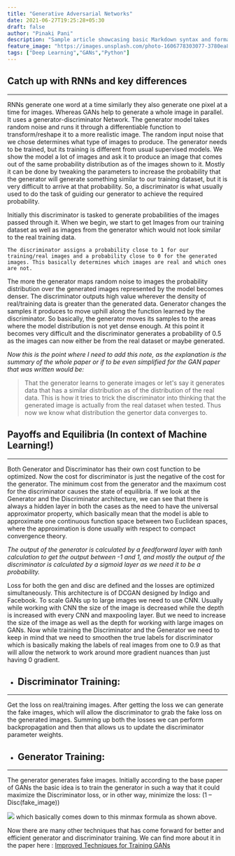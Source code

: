 ```yaml
---
title: "Generative Adversarial Networks"
date: 2021-06-27T19:25:28+05:30
draft: false
author: "Pinaki Pani"
description: "Sample article showcasing basic Markdown syntax and formatting for HTML elements."
feature_image: "https://images.unsplash.com/photo-1606778303077-3780ea8d5420?ixid=MnwxMjA3fDB8MHxwaG90by1wYWdlfHx8fGVufDB8fHx8&ixlib=rb-1.2.1&auto=format&fit=crop&w=1050&q=80"
tags: ["Deep Learning","GANs","Python"]
---
```


## Catch up with RNNs and key differences
-------

RNNs generate one word at a time similarly they also generate one pixel at a time for images. Whereas GANs help to generate a whole image in parallel. It uses a generator-discriminator Network. The generator model takes random noise and runs it through a differentiable function to transform/reshape it to a more realistic image. The random input noise that we chose determines what type of images to produce. 
The generator needs to be trained, but its training is different from usual supervised models. We show the model a lot of images and ask it to produce an image that comes out of the same probability distribution as of the images shown to it. Mostly it can be done by tweaking the parameters to increase the probability that the generator will generate something similar to our training dataset, but it is very difficult to arrive at that probability. So, a discriminator is what usually used to do the task of guiding our generator to achieve the required probability.

Initially this discriminator is tasked to generate probabilities of the images passed through it. When we begin, we start to get Images from our training dataset as well as images from the generator which would not look similar to the real training data.

`The discriminator assigns a probability close to 1 for our training/real images and a probability close to 0 for the generated images. This basically determines which images are real and which ones are not.`

The more the generator maps random noise to images the probability distribution over the generated images represented by the model becomes denser. The discriminator outputs high value wherever the density of real/training data is greater than the generated data. Generator changes the samples it produces to move uphill along the function learned by the discriminator. So basically, the generator moves its samples to the areas where the model distribution is not yet dense enough. At this point it becomes very difficult and the discriminator generates a probability of 0.5 as the images can now either be from the real dataset or maybe generated.

*Now this is the point where I need to add this note, as the explanation is the summary of the whole paper or if to be even simplified for the GAN paper that was written would be:*
>That the generator learns to generate images or let's say it generates data that has a similar distribution as of the distribution of the real data. This is how it tries to trick the discriminator into thinking that the generated image is actually from the real dataset when tested. Thus now we know what distribution the genertor data converges to.

## Payoffs and Equilibria (In context of Machine Learning!)
--------

Both Generator and Discriminator has their own cost function to be optimized. Now the cost for discriminator is just the negative of the cost for the generator. The minimum cost from the generator and the maximum cost for the discriminator causes the state of equilibria.
If we look at the Generator and the Discriminator architecture, we can see that there is always a hidden layer in both the cases as the need to have the universal approximator property, which basically mean that the model is able to approximate one continuous function space between two Euclidean spaces, where the approximation is done usually with respect to compact convergence theory.

_The output of the generator is calculated by a feedforward layer with tanh calculation to get the output between -1 and 1, and mostly the output of the discriminator is calculated by a sigmoid layer as we need it to be a probability._

Loss for both the gen and disc are defined and the losses are optimized simultaneously. This architecture is of DCGAN designed by Indigo and Facebook.
To scale GANs up to large images we need to use CNN.
Usually while working with CNN the size of the image is decreased while the depth is increased with every CNN and maxpooling layer. But we need to increase the size of the image as well as the depth for working with large images on GANs.
Now while training the Discriminator and the Generator we need to keep in mind that we need to smoothen the true labels for discriminator which is basically making the labels of real images from one to 0.9 as that will allow the network to work around more gradient nuances than just having 0 gradient. 
* ## Discriminator Training:
----
Get the loss on real/training images. After getting the loss we can generate the fake images, which will allow the discriminator to grab the fake loss on the generated images. Summing up both the losses we can perform backpropagation and then that allows us to update the discriminator parameter weights.

* ## Generator Training:
----
The generator generates fake images. Initially according to the base paper of GANs the basic idea is to train the generator in such a way that it could maximize the Discriminator loss, or in other way, minimize the loss: (1 – Disc(fake_image))

![](/images/second_formula.png)
which basically comes down to this minmax formula as shown above. 

Now there are many other techniques that has come forward for better and efficient generator and discriminator training. We can find more about it in the paper here :  [Improved Techniques for Training GANs](https://arxiv.org/abs/1606.03498)